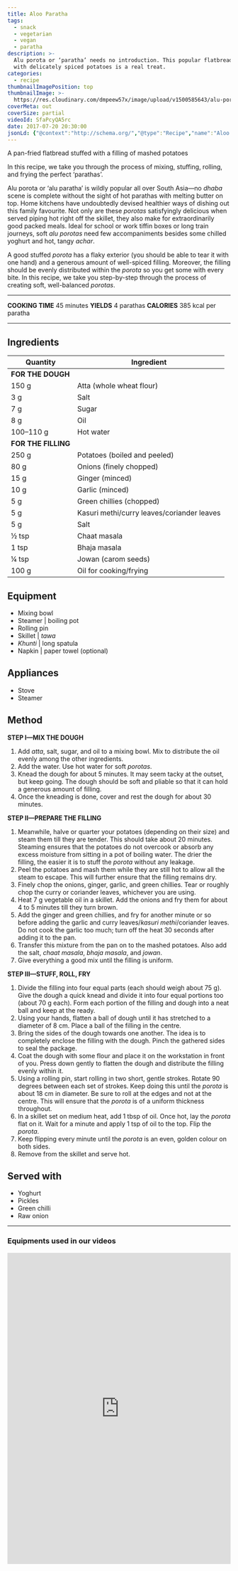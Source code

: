 ```yaml
---
title: Aloo Paratha
tags:
  - snack
  - vegetarian
  - vegan
  - paratha
description: >-
  Alu porota or ‘paratha’ needs no introduction. This popular flatbread stuffed
  with delicately spiced potatoes is a real treat.
categories:
  - recipe
thumbnailImagePosition: top
thumbnailImage: >-
  https://res.cloudinary.com/dmpeew57x/image/upload/v1500585643/alu-porota-website-thumbnail-_iacnv5.png
coverMeta: out
coverSize: partial
videoId: SfaPcyQA5rc
date: 2017-07-20 20:30:00
jsonLd: {"@context":"http://schema.org/","@type":"Recipe","name":"Aloo Paratha","author":"Bong Eats","image":"https://res.cloudinary.com/dmpeew57x/image/upload/v1500585643/alu-porota-website-thumbnail-_iacnv5.png","description":"Alu porota or ‘paratha’ needs no introduction. This popular flatbread stuffed with delicately spiced potatoes is a real treat.","prepTime":"PT30M","totalTime":"PT45M","recipeYield":"4","nutrition":{"@type":"NutritionInformation","servingSize":"4 servings","calories":"385 calories","fatContent":"113 g","carbohydrateContent":"159.45 g","proteinContent":"26.05 g"}, "recipeIngredient":["150 g Atta (whole wheat flour)","3 g Salt","7 g Sugar","8 g Oil","100–110 g Hot water","250 g Potatoes (boiled and peeled)","80 g Onions (finely chopped)","15 g Ginger (minced)","10 g Garlic (minced)","5 g Green chillies (chopped)","5 g Kasuri methi/curry leaves/coriander leaves","5 g Salt","½ tsp Chaat masala","1 tsp Bhaja masala","¼ tsp Jowan (carom seeds)","100 g Oil for cooking/frying"],"recipeInstructions":["1. Add atta, salt, sugar, and oil to a mixing bowl. Mix to distribute the oil evenly among the other ingredients.","2. Add the water. Use hot water for soft porotas.","3. Knead the dough for about 5 minutes. It may seem tacky at the outset, but keep going. The dough should be soft and pliable so that it can hold a generous amount of filling.","4. Once the kneading is done, cover and rest the dough for about 30 minutes.","5. Meanwhile, halve or quarter your potatoes (depending on their size) and steam them till they are tender. This should take about 20 minutes. Steaming ensures that the potatoes do not overcook or absorb any excess moisture from sitting in a pot of boiling water. The drier the filling, the easier it is to stuff the porota without any leakage.","6. Peel the potatoes and mash them while they are still hot to allow all the steam to escape. This will further ensure that the filling remains dry.","7. Finely chop the onions, ginger, garlic, and green chillies. Tear or roughly chop the curry or coriander leaves, whichever you are using.","8. Heat 7 g vegetable oil in a skillet. Add the onions and fry them for about 4 to 5 minutes till they turn brown.","9. Add the ginger and green chillies, and fry for another minute or so before adding the garlic and curry leaves/kasuri methi/coriander leaves. Do not cook the garlic too much; turn off the heat 30 seconds after adding it to the pan.","10. Transfer this mixture from the pan on to the mashed potatoes. Also add the salt, chaat masala, bhaja masala, and jowan.","11. Give everything a good mix until the filling is uniform.","12. Divide the filling into four equal parts (each should weigh about 75 g). Give the dough a quick knead and divide it into four equal portions too (about 70 g each). Form each portion of the filling and dough into a neat ball and keep at the ready.","13. Using your hands, flatten a ball of dough until it has stretched to a diameter of 8 cm. Place a ball of the filling in the centre.","14. Bring the sides of the dough towards one another. The idea is to completely enclose the filling with the dough. Pinch the gathered sides to seal the package.","15. Coat the dough with some flour and place it on the workstation in front of you. Press down gently to flatten the dough and distribute the filling evenly within it.","16. Using a rolling pin, start rolling in two short, gentle strokes. Rotate 90 degrees between each set of strokes. Keep doing this until the porota is about 18 cm in diameter. Be sure to roll at the edges and not at the centre. This will ensure that the porota is of a uniform thickness throughout.","17. In a skillet set on medium heat, add 1 tbsp of oil. Once hot, lay the porota flat on it. Wait for a minute and apply 1 tsp of oil to the top. Flip the porota.","18. Keep flipping every minute until the porota is an even, golden colour on both sides.","19. Remove from the skillet and serve hot."]}
---
```




<p class="post-byline">A pan-fried flatbread stuffed with a filling of mashed potatoes</p>

<p class="post-intro">In this recipe, we take you through the process of mixing, stuffing, rolling, and frying the perfect ‘parathas’.</p>

<!-- more -->
<span class="dropcap">A</span>lu porota or ‘alu paratha’ is wildly popular all over South Asia—no _dhaba_ scene is complete without the sight of hot parathas with melting butter on top. Home kitchens have undoubtedly devised healthier ways of dishing out this family favourite. Not only are these _porotas_ satisfyingly delicious when served piping hot right off the skillet, they also make for extraordinarily good packed meals. Ideal for school or work tiffin boxes or long train journeys, soft _alu porotas_ need few accompaniments besides some chilled yoghurt and hot, tangy _achar_.

A good stuffed _porota_ has a flaky exterior (you should be able to tear it with one hand) and a generous amount of well-spiced filling. Moreover, the filling should be evenly distributed within the _porota_ so you get some with every bite. In this recipe, we take you step-by-step through the process of creating soft, well-balanced _porotas_.


***

**COOKING TIME** 45 minutes
**YIELDS** 4 parathas
**CALORIES** 385 kcal per paratha
***
## Ingredients
|            Quantity | Ingredient                                     |
|---------------------|------------------------------------------------|
|   **FOR THE DOUGH** |                                                |
|               150 g | Atta (whole wheat flour)                       |
|                 3 g | Salt                                           |
|                 7 g | Sugar                                          |
|                 8 g | Oil                                            |
|           100–110 g | Hot water                                      |
| **FOR THE FILLING** |                                                |
|               250 g | Potatoes (boiled and peeled)                   |
|                80 g | Onions (finely chopped)                        |
|                15 g | Ginger (minced)                                |
|                10 g | Garlic (minced)                                |
|                 5 g | Green chillies (chopped)                       |
|                 5 g | Kasuri methi/curry leaves/coriander leaves     |
|                 5 g | Salt                                           |
|               ½ tsp | Chaat masala                                   |
|               1 tsp | Bhaja masala                                   |
|               ¼ tsp | Jowan (carom seeds)                            |
|               100 g | Oil for cooking/frying                         |


## Equipment
- Mixing bowl
- Steamer | boiling pot
- Rolling pin
- Skillet | _tawa_
- _Khunti_ | long spatula
- Napkin | paper towel (optional)

## Appliances
- Stove
- Steamer

## Method
**STEP I—MIX THE DOUGH**
1. Add _atta_, salt, sugar, and oil to a mixing bowl. Mix to distribute the oil evenly among the other ingredients.
2. Add the water. Use hot water for soft _porotas_.
3. Knead the dough for about 5 minutes. It may seem tacky at the outset, but keep going. The dough should be soft and pliable so that it can hold a generous amount of filling.
4. Once the kneading is done, cover and rest the dough for about 30 minutes.   

**STEP II—PREPARE THE FILLING**
1. Meanwhile, halve or quarter your potatoes (depending on their size) and steam them till they are tender. This should take about 20 minutes. Steaming ensures that the potatoes do not overcook or absorb any excess moisture from sitting in a pot of boiling water. The drier the filling, the easier it is to stuff the _porota_ without any leakage.
2. Peel the potatoes and mash them while they are still hot to allow all the steam to escape. This will further ensure that the filling remains dry.
3. Finely chop the onions, ginger, garlic, and green chillies. Tear or roughly chop the curry or coriander leaves, whichever you are using.
4. Heat 7 g vegetable oil in a skillet. Add the onions and fry them for about 4 to 5 minutes till they turn brown. 
5. Add the ginger and green chillies, and fry for another minute or so before adding the garlic and curry leaves/_kasuri methi_/coriander leaves. Do not cook the garlic too much; turn off the heat 30 seconds after adding it to the pan.
6. Transfer this mixture from the pan on to the mashed potatoes. Also add the salt, _chaat masala_, _bhaja masala_, and _jowan_.
7. Give everything a good mix until the filling is uniform. 

**STEP III—STUFF, ROLL, FRY**
1. Divide the filling into four equal parts (each should weigh about 75 g). Give the dough a quick knead and divide it into four equal portions too (about 70 g each). Form each portion of the filling and dough into a neat ball and keep at the ready.
2. Using your hands, flatten a ball of dough until it has stretched to a diameter of 8 cm. Place a ball of the filling in the centre. 
3. Bring the sides of the dough towards one another. The idea is to completely enclose the filling with the dough. Pinch the gathered sides to seal the package.
4. Coat the dough with some flour and place it on the workstation in front of you. Press down gently to flatten the dough and distribute the filling evenly within it.
5. Using a rolling pin, start rolling in two short, gentle strokes. Rotate 90 degrees between each set of strokes. Keep doing this until the _porota_ is about 18 cm in diameter. Be sure to roll at the edges and not at the centre. This will ensure that the _porota_ is of a uniform thickness throughout. 
6. In a skillet set on medium heat, add 1 tbsp of oil. Once hot, lay the _porota_ flat on it. Wait for a minute and apply 1 tsp of oil to the top. Flip the _porota_.
7. Keep flipping every minute until the _porota_ is an even, golden colour on both sides. 
8. Remove from the skillet and serve hot.



## Served with
- Yoghurt
- Pickles
- Green chilli
- Raw onion

***

### Equipments used in our videos
<iframe src="https://kit.com/embed?url=https%3A%2F%2Fkit.com%2Fbongeats%2Fkitchen-set-up" style="display: block; border: 0px; margin: 0 auto; width: 100%; height: 100vw; max-width: 700px; max-height: 700px" scrolling="no"></iframe>
